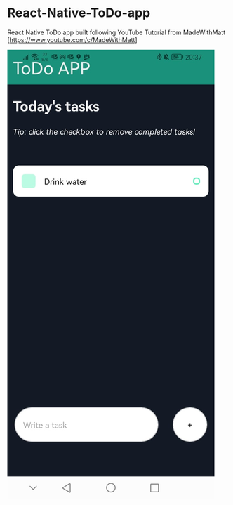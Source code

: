 # React-Native-ToDo-app
React Native ToDo app built following YouTube Tutorial from MadeWithMatt [https://www.youtube.com/c/MadeWithMatt]

![Screenshot1](https://github.com/josippr/React-Native-ToDo-app/blob/main/screenshots/ToDoList_screenshot1.jpeg)
